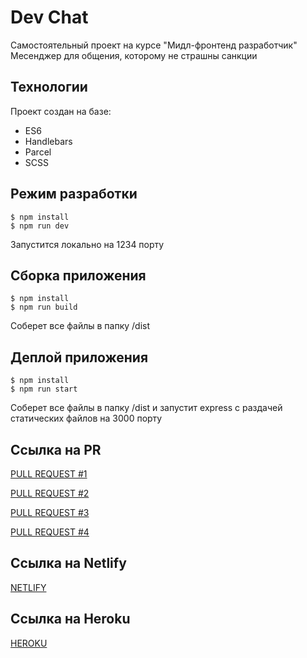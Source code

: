 # Dev Chat
Самостоятельный проект на курсе "Мидл-фронтенд разработчик"
Месенджер для общения, которому не страшны санкции

## Технологии
Проект создан на базе:

- ES6
- Handlebars
- Parcel
- SCSS

## Режим разработки
```
$ npm install
$ npm run dev
```
Запустится локально на 1234 порту

## Сборка приложения
```
$ npm install
$ npm run build
```
Соберет все файлы в папку /dist

## Деплой приложения
```
$ npm install
$ npm run start
```
Соберет все файлы в папку /dist и запустит express с раздачей статических файлов на 3000 порту

## Ссылка на PR
[PULL REQUEST #1](https://github.com/bestia21v/middle.messenger.praktikum.yandex/pull/1)

[PULL REQUEST #2](https://github.com/bestia21v/middle.messenger.praktikum.yandex/pull/2)

[PULL REQUEST #3](https://github.com/bestia21v/middle.messenger.praktikum.yandex/pull/3)

[PULL REQUEST #4](https://github.com/bestia21v/middle.messenger.praktikum.yandex/pull/4)

## Ссылка на Netlify
[NETLIFY](https://stately-zuccutto-6139b6.netlify.app/)

## Ссылка на Heroku
[HEROKU](https://new-test-app-01.herokuapp.com/)
